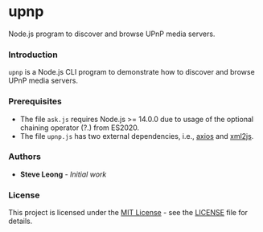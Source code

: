 # upnp
Node.js program to discover and browse UPnP media servers.

### Introduction
`upnp` is a Node.js CLI program to demonstrate how to discover and browse UPnP media servers.

### Prerequisites
- The file `ask.js` requires Node.js >= 14.0.0 due to usage of the optional chaining
operator (?.) from ES2020.
- The file `upnp.js` has two external dependencies, i.e.,
[axios](https://www.npmjs.com/package/axios) and
[xml2js](https://www.npmjs.com/package/xml2js).

### Authors
* **Steve Leong** - *Initial work*

### License
This project is licensed under the [MIT License](https://opensource.org/licenses/MIT) -
see the [LICENSE](https://github.com/wingkeet/upnp/blob/master/LICENSE) file for details.
